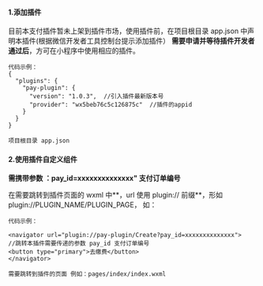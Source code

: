 #### 1.添加插件

目前本支付插件暂未上架到插件市场，使用插件前，在项目根目录 app.json 中声明本插件(根据微信开发者工具控制台提示添加插件） **需要申请并等待插件开发者通过后**，方可在小程序中使用相应的插件。

```
代码示例：
{
  "plugins": {
    "pay-plugin": {
      "version": "1.0.3",  //引入插件最新版本号
      "provider": "wx5beb76c5c126875c"  //插件的appid
    }
  }
}

项目根目录 app.json
```

#### 2.使用插件自定义组件

**需携带参数 ：pay_id=xxxxxxxxxxxxxx" 支付订单编号**

在需要跳转到插件页面的 wxml 中**，url 使用 plugin:// 前缀**，形如 plugin://PLUGIN_NAME/PLUGIN_PAGE， 如：

```
代码示例：

<navigator url="plugin://pay-plugin/Create?pay_id=xxxxxxxxxxxxxx">   //跳转本插件需要传递的参数 pay_id 支付订单编号
<button type="primary">去缴费</button>
</navigator>

需要跳转到插件的页面 例如：pages/index/index.wxml
```
